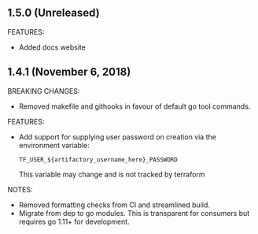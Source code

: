 ## 1.5.0 (Unreleased)

FEATURES:
* Added docs website

## 1.4.1 (November 6, 2018)
BREAKING CHANGES:
* Removed makefile and githooks in favour of default go tool commands.

FEATURES:
* Add support for supplying user password on creation via the environment variable:
  
  ```TF_USER_${artifactory_username_here}_PASSWORD```
    
  This variable may change and is not tracked by terraform

NOTES:
* Removed formatting checks from CI and streamlined build.
* Migrate from dep to go modules. This is transparent for consumers but requires go 1.11+ for development.
